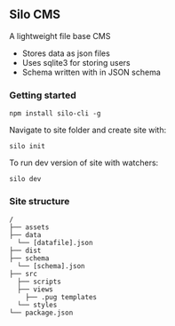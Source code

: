 ## Silo CMS

A lightweight file base CMS

- Stores data as json files
- Uses sqlite3 for storing users
- Schema written with in JSON schema

### Getting started

`npm install silo-cli -g`

Navigate to site folder and create site with:

`silo init`

To run dev version of site with watchers:

`silo dev`


### Site structure

```
/
├── assets
├── data
  └── [datafile].json
├── dist
├── schema
  └── [schema].json
├── src
  ├── scripts
  ├── views
    ├── .pug templates
  └── styles
└── package.json
```
